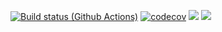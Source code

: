 [![Build status (Github Actions)](https://github.com/spraetor/DuneGeometry.jl/actions/workflows/ci.yml/badge.svg)](https://github.com/spraetor/DuneGeometry.jl/actions)
[![codecov](https://codecov.io/github/spraetor/DuneGeometry.jl/branch/main/graph/badge.svg?token=M6NV34XLRY)](https://codecov.io/github/spraetor/DuneGeometry.jl)
[![](https://img.shields.io/badge/docs-stable-blue.svg)](https://spraetor.github.io/DuneGeometry.jl/stable)
[![](https://img.shields.io/badge/docs-dev-blue.svg)](https://spraetor.github.io/DuneGeometry.jl/dev)